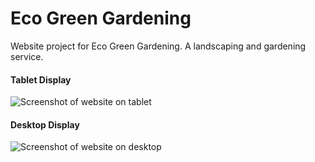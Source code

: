 # Eco Green Gardening

Website project for Eco Green Gardening. A landscaping and gardening service.

#### Tablet Display
![Screenshot of website on tablet](http://www.billcombsdevelopment.com/img/eg-tablet.jpg)

#### Desktop Display
![Screenshot of website on desktop](http://www.billcombsdevelopment.com/img/eg-desktop.png)
